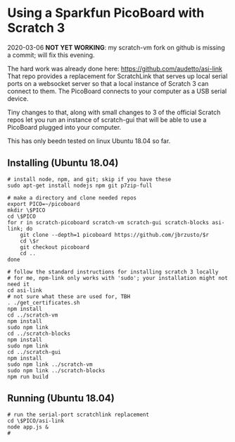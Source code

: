 # Using a Sparkfun PicoBoard with Scratch 3

2020-03-06 **NOT YET WORKING**: my scratch-vm fork on github is missing a commit; will
fix this evening.

The hard work was already done here: https://github.com/audetto/asi-link
That repo provides a replacement for ScratchLink that serves up local
serial ports on a websocket server so that a local instance of Scratch 3
can connect to them.  The PicoBoard connects to your computer as a USB serial device.

Tiny changes to that, along with small changes to 3 of the official Scratch repos
let you run an instance of scratch-gui that will be able to use a PicoBoard plugged
into your computer.

This has only beedn tested on linux Ubuntu 18.04 so far.

## Installing (Ubuntu 18.04)

```
# install node, npm, and git; skip if you have these
sudo apt-get install nodejs npm git p7zip-full

# make a directory and clone needed repos
export PICO=~/picoboard
mkdir \$PICO
cd \$PICO
for r in scratch-picoboard scratch-vm scratch-gui scratch-blocks asi-link; do
    git clone --depth=1 picoboard https://github.com/jbrzusto/$r
    cd \$r
    git checkout picoboard
    cd ..
done

# follow the standard instructions for installing scratch 3 locally
# for me, npm-link only works with 'sudo'; your installation might not need it
cd asi-link
# not sure what these are used for, TBH
. ./get_certificates.sh
npm install
cd ../scratch-vm
npm install
sudo npm link
cd ../scratch-blocks
npm install
sudo npm link
cd ../scratch-gui
npm install
sudo npm link ../scratch-vm
sudo npm link ../scratch-blocks
npm run build
```


## Running (Ubuntu 18.04)
```
# run the serial-port scratchlink replacement
cd \$PICO/asi-link
node app.js &
#
